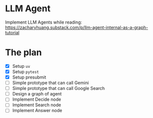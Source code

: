 # LLM Agent

Implement LLM Agents while reading: https://zacharyhuang.substack.com/p/llm-agent-internal-as-a-graph-tutorial

# The plan

- [x] Setup `uv`
- [x] Setup `pytest`
- [x] Setup presubmit
- [ ] Simple prototype that can call Gemini
- [ ] Simple prototype that can call Google Search
- [ ] Design a graph of agent
- [ ] Implement Decide node
- [ ] Implement Search node
- [ ] Implement Answer node
